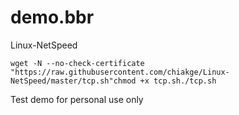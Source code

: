 # demo.bbr

Linux-NetSpeed

    wget -N --no-check-certificate "https://raw.githubusercontent.com/chiakge/Linux-NetSpeed/master/tcp.sh"chmod +x tcp.sh./tcp.sh

Test demo for personal use only
